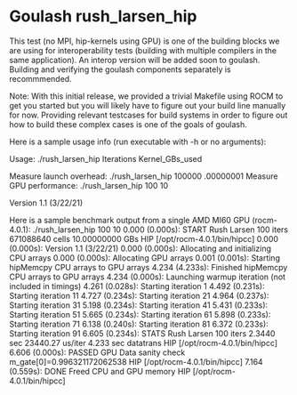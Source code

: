 # Goulash rush_larsen_hip

This test (no MPI, hip-kernels using GPU) is one of the building blocks we are using
for interoperability tests (building with multiple compilers in the same
application). An interop version will be added soon to goulash.
Building and verifying the goulash components separately is recommmended.

Note: With this initial release, we provided a trivial Makefile using 
ROCM to get you started but you will likely have to figure
out your build line manually for now.   Providing relevant testcases 
for build systems in order to figure out how to build these complex 
cases is one of the goals of goulash.

Here is a sample usage info (run executable with -h or no arguments):

Usage: ./rush_larsen_hip  Iterations  Kernel_GBs_used

Measure launch overhead: ./rush_larsen_hip 100000 .00000001
Measure GPU performance: ./rush_larsen_hip    100 10

Version 1.1 (3/22/21)

Here is a sample benchmark output from a single AMD MI60 GPU (rocm-4.0.1):
./rush_larsen_hip    100 10
  0.000 (0.000s): START Rush Larsen 100 iters 671088640 cells 10.00000000 GBs HIP [/opt/rocm-4.0.1/bin/hipcc]
  0.000 (0.000s): Version 1.1 (3/22/21)
  0.000 (0.000s): Allocating and initializing CPU arrays
  0.000 (0.000s): Allocating GPU arrays
  0.001 (0.001s): Starting hipMemcpy CPU arrays to GPU arrays
  4.234 (4.233s): Finished hipMemcpy CPU arrays to GPU arrays
  4.234 (0.000s): Launching warmup iteration (not included in timings)
  4.261 (0.028s): Starting iteration      1
  4.492 (0.231s): Starting iteration     11
  4.727 (0.234s): Starting iteration     21
  4.964 (0.237s): Starting iteration     31
  5.198 (0.234s): Starting iteration     41
  5.431 (0.233s): Starting iteration     51
  5.665 (0.234s): Starting iteration     61
  5.898 (0.233s): Starting iteration     71
  6.138 (0.240s): Starting iteration     81
  6.372 (0.233s): Starting iteration     91
  6.605 (0.234s): STATS Rush Larsen 100 iters 2.3440 sec 23440.27 us/iter 4.233 sec datatrans HIP [/opt/rocm-4.0.1/bin/hipcc]
  6.606 (0.000s): PASSED GPU Data sanity check m_gate[0]=0.996321172062538 HIP [/opt/rocm-4.0.1/bin/hipcc]
  7.164 (0.559s): DONE Freed CPU and GPU memory HIP [/opt/rocm-4.0.1/bin/hipcc]

